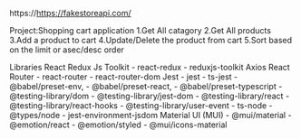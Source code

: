 https://https://fakestoreapi.com/

Project:Shopping cart application
1.Get All catagory
2.Get All products
3.Add a product to cart
4.Update/Delete the product from cart
5.Sort based on the limit or asec/desc order

Libraries
React Redux Js Toolkit - react-redux - reduxjs-toolkit Axios React Router - react-router - react-router-dom Jest - jest - ts-jest - @babel/preset-env, - @babel/preset-react, - @babel/preset-typescript - @testing-library/dom - @testing-library/jest-dom - @testing-library/react - @testing-library/react-hooks - @testing-library/user-event - ts-node - @types/node - jest-environment-jsdom Material UI (MUI) - @mui/material - @emotion/react - @emotion/styled - @mui/icons-material
